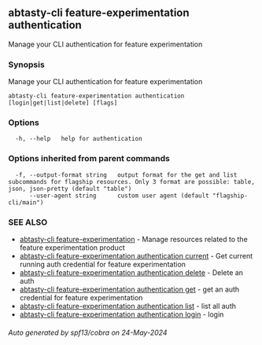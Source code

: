 ## abtasty-cli feature-experimentation authentication

Manage your CLI authentication for feature experimentation

### Synopsis

Manage your CLI authentication for feature experimentation

```
abtasty-cli feature-experimentation authentication [login|get|list|delete] [flags]
```

### Options

```
  -h, --help   help for authentication
```

### Options inherited from parent commands

```
  -f, --output-format string   output format for the get and list subcommands for flagship resources. Only 3 format are possible: table, json, json-pretty (default "table")
      --user-agent string      custom user agent (default "flagship-cli/main")
```

### SEE ALSO

* [abtasty-cli feature-experimentation](abtasty-cli_feature-experimentation.md)	 - Manage resources related to the feature experimentation product
* [abtasty-cli feature-experimentation authentication current](abtasty-cli_feature-experimentation_authentication_current.md)	 - Get current running auth credential for feature experimentation
* [abtasty-cli feature-experimentation authentication delete](abtasty-cli_feature-experimentation_authentication_delete.md)	 - Delete an auth
* [abtasty-cli feature-experimentation authentication get](abtasty-cli_feature-experimentation_authentication_get.md)	 - get an auth credential for feature experimentation
* [abtasty-cli feature-experimentation authentication list](abtasty-cli_feature-experimentation_authentication_list.md)	 - list all auth
* [abtasty-cli feature-experimentation authentication login](abtasty-cli_feature-experimentation_authentication_login.md)	 - login

###### Auto generated by spf13/cobra on 24-May-2024
